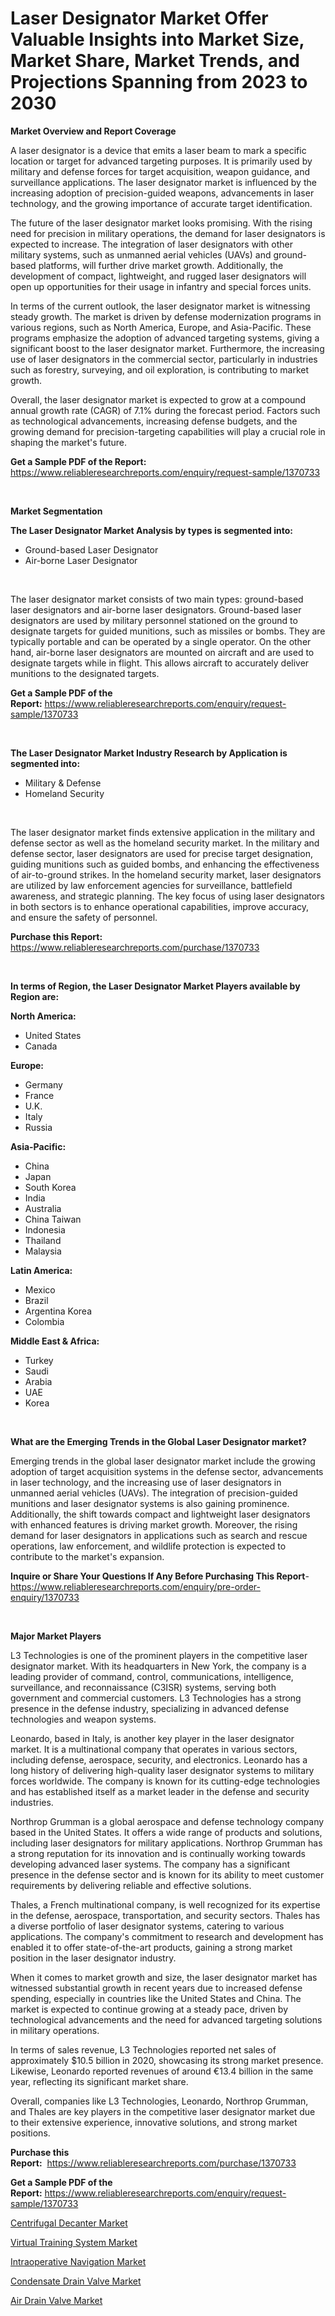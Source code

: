<p><h1>Laser Designator Market Offer Valuable Insights into Market Size, Market Share, Market Trends, and Projections Spanning from 2023 to 2030</h1></p><p><strong>Market Overview and Report Coverage</strong></p>
<p><p>A laser designator is a device that emits a laser beam to mark a specific location or target for advanced targeting purposes. It is primarily used by military and defense forces for target acquisition, weapon guidance, and surveillance applications. The laser designator market is influenced by the increasing adoption of precision-guided weapons, advancements in laser technology, and the growing importance of accurate target identification.</p><p>The future of the laser designator market looks promising. With the rising need for precision in military operations, the demand for laser designators is expected to increase. The integration of laser designators with other military systems, such as unmanned aerial vehicles (UAVs) and ground-based platforms, will further drive market growth. Additionally, the development of compact, lightweight, and rugged laser designators will open up opportunities for their usage in infantry and special forces units.</p><p>In terms of the current outlook, the laser designator market is witnessing steady growth. The market is driven by defense modernization programs in various regions, such as North America, Europe, and Asia-Pacific. These programs emphasize the adoption of advanced targeting systems, giving a significant boost to the laser designator market. Furthermore, the increasing use of laser designators in the commercial sector, particularly in industries such as forestry, surveying, and oil exploration, is contributing to market growth.</p><p>Overall, the laser designator market is expected to grow at a compound annual growth rate (CAGR) of 7.1% during the forecast period. Factors such as technological advancements, increasing defense budgets, and the growing demand for precision-targeting capabilities will play a crucial role in shaping the market's future.</p></p>
<p><strong>Get a Sample PDF of the Report:</strong> <a href="https://www.reliableresearchreports.com/enquiry/request-sample/1370733">https://www.reliableresearchreports.com/enquiry/request-sample/1370733</a></p>
<p>&nbsp;</p>
<p><strong>Market Segmentation</strong></p>
<p><strong>The Laser Designator Market Analysis by types is segmented into:</strong></p>
<p><ul><li>Ground-based Laser Designator</li><li>Air-borne Laser Designator</li></ul></p>
<p>&nbsp;</p>
<p><p>The laser designator market consists of two main types: ground-based laser designators and air-borne laser designators. Ground-based laser designators are used by military personnel stationed on the ground to designate targets for guided munitions, such as missiles or bombs. They are typically portable and can be operated by a single operator. On the other hand, air-borne laser designators are mounted on aircraft and are used to designate targets while in flight. This allows aircraft to accurately deliver munitions to the designated targets.</p></p>
<p><strong>Get a Sample PDF of the Report:</strong>&nbsp;<a href="https://www.reliableresearchreports.com/enquiry/request-sample/1370733">https://www.reliableresearchreports.com/enquiry/request-sample/1370733</a></p>
<p>&nbsp;</p>
<p><strong>The Laser Designator Market Industry Research by Application is segmented into:</strong></p>
<p><ul><li>Military & Defense</li><li>Homeland Security</li></ul></p>
<p>&nbsp;</p>
<p><p>The laser designator market finds extensive application in the military and defense sector as well as the homeland security market. In the military and defense sector, laser designators are used for precise target designation, guiding munitions such as guided bombs, and enhancing the effectiveness of air-to-ground strikes. In the homeland security market, laser designators are utilized by law enforcement agencies for surveillance, battlefield awareness, and strategic planning. The key focus of using laser designators in both sectors is to enhance operational capabilities, improve accuracy, and ensure the safety of personnel.</p></p>
<p><strong>Purchase this Report:</strong>&nbsp; <a href="https://www.reliableresearchreports.com/purchase/1370733">https://www.reliableresearchreports.com/purchase/1370733</a></p>
<p>&nbsp;</p>
<p><strong>In terms of Region, the Laser Designator Market Players available by Region are:</strong></p>
<p>
    <p> <strong> North America: </strong>
        <ul>
            <li>United States</li>
            <li>Canada</li>
        </ul>
        </p> 
    <p> <strong> Europe: </strong>
        <ul>
            <li>Germany</li>
            <li>France</li>
            <li>U.K.</li>
            <li>Italy</li>
            <li>Russia</li>
        </ul>
        </p> 
    <p> <strong> Asia-Pacific: </strong>
        <ul>
            <li>China</li>
            <li>Japan</li>
            <li>South Korea</li>
            <li>India</li>
            <li>Australia</li>
            <li>China Taiwan</li>
            <li>Indonesia</li>
            <li>Thailand</li>
            <li>Malaysia</li>
        </ul>
        </p> 
    <p> <strong> Latin America: </strong>
        <ul>
            <li>Mexico</li>
            <li>Brazil</li>
            <li>Argentina Korea</li>
            <li>Colombia</li>
        </ul>
        </p> 
    <p> <strong> Middle East & Africa: </strong>
        <ul>
            <li>Turkey</li>
            <li>Saudi</li>
            <li>Arabia</li>
            <li>UAE</li>
            <li>Korea</li>
        </ul>
    </p>
    </p>
<p>&nbsp;</p>
<p><strong>What are the Emerging Trends in the Global Laser Designator market?</strong></p>
<p><p>Emerging trends in the global laser designator market include the growing adoption of target acquisition systems in the defense sector, advancements in laser technology, and the increasing use of laser designators in unmanned aerial vehicles (UAVs). The integration of precision-guided munitions and laser designator systems is also gaining prominence. Additionally, the shift towards compact and lightweight laser designators with enhanced features is driving market growth. Moreover, the rising demand for laser designators in applications such as search and rescue operations, law enforcement, and wildlife protection is expected to contribute to the market's expansion.</p></p>
<p><strong>Inquire or Share Your Questions If Any Before Purchasing This Report</strong>- <a href="https://www.reliableresearchreports.com/enquiry/pre-order-enquiry/1370733">https://www.reliableresearchreports.com/enquiry/pre-order-enquiry/1370733</a></p>
<p>&nbsp;</p>
<p><strong>Major Market Players</strong></p>
<p><p>L3 Technologies is one of the prominent players in the competitive laser designator market. With its headquarters in New York, the company is a leading provider of command, control, communications, intelligence, surveillance, and reconnaissance (C3ISR) systems, serving both government and commercial customers. L3 Technologies has a strong presence in the defense industry, specializing in advanced defense technologies and weapon systems.</p><p>Leonardo, based in Italy, is another key player in the laser designator market. It is a multinational company that operates in various sectors, including defense, aerospace, security, and electronics. Leonardo has a long history of delivering high-quality laser designator systems to military forces worldwide. The company is known for its cutting-edge technologies and has established itself as a market leader in the defense and security industries.</p><p>Northrop Grumman is a global aerospace and defense technology company based in the United States. It offers a wide range of products and solutions, including laser designators for military applications. Northrop Grumman has a strong reputation for its innovation and is continually working towards developing advanced laser systems. The company has a significant presence in the defense sector and is known for its ability to meet customer requirements by delivering reliable and effective solutions.</p><p>Thales, a French multinational company, is well recognized for its expertise in the defense, aerospace, transportation, and security sectors. Thales has a diverse portfolio of laser designator systems, catering to various applications. The company's commitment to research and development has enabled it to offer state-of-the-art products, gaining a strong market position in the laser designator industry.</p><p>When it comes to market growth and size, the laser designator market has witnessed substantial growth in recent years due to increased defense spending, especially in countries like the United States and China. The market is expected to continue growing at a steady pace, driven by technological advancements and the need for advanced targeting solutions in military operations.</p><p>In terms of sales revenue, L3 Technologies reported net sales of approximately $10.5 billion in 2020, showcasing its strong market presence. Likewise, Leonardo reported revenues of around €13.4 billion in the same year, reflecting its significant market share.</p><p>Overall, companies like L3 Technologies, Leonardo, Northrop Grumman, and Thales are key players in the competitive laser designator market due to their extensive experience, innovative solutions, and strong market positions.</p></p>
<p><strong>Purchase this Report:</strong>&nbsp;&nbsp;<a href="https://www.reliableresearchreports.com/purchase/1370733">https://www.reliableresearchreports.com/purchase/1370733</a></p>
<p></p>
<p><strong>Get a Sample PDF of the Report:</strong>&nbsp;<a href="https://www.reliableresearchreports.com/enquiry/request-sample/1370733">https://www.reliableresearchreports.com/enquiry/request-sample/1370733</a></p>
<p><p><a href="https://www.linkedin.com/pulse/centrifugal-decanter-market-challenges-opportunities-sxu1c/">Centrifugal Decanter Market</a></p><p><a href="https://medium.com/@adolfoadams1988/virtual-training-system-market-size-cagr-trends-2024-2030-175cc37fb0d9">Virtual Training System Market</a></p><p><a href="https://medium.com/@noemiharvey05/intraoperative-navigation-market-size-cagr-trends-2024-2030-be515c35fb15">Intraoperative Navigation Market</a></p><p><a href="https://www.linkedin.com/pulse/decoding-condensate-drain-valve-market-deep-dive-latest-q5zfc/">Condensate Drain Valve Market</a></p><p><a href="https://www.linkedin.com/pulse/air-drain-valve-market-size-2023-2030-global-industrial-pcvcc/">Air Drain Valve Market</a></p></p>